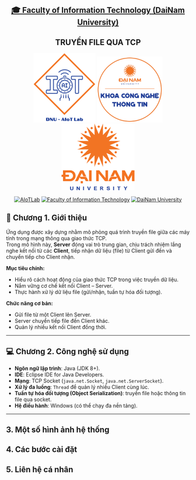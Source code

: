 <h2 align="center">
    <a href="https://dainam.edu.vn/vi/khoa-cong-nghe-thong-tin">
    🎓 Faculty of Information Technology (DaiNam University)
    </a>
</h2>
<h2 align="center">
   TRUYỀN FILE QUA TCP
</h2>
<div align="center">
    <p align="center">
        <img src="docs/aiotlab_logo.png" alt="AIoTLab Logo" width="170"/>
        <img src="docs/fitdnu_logo.png" alt="AIoTLab Logo" width="180"/>
        <img src="docs/dnu_logo.png" alt="DaiNam University Logo" width="200"/>
    </p>

[![AIoTLab](https://img.shields.io/badge/AIoTLab-green?style=for-the-badge)](https://www.facebook.com/DNUAIoTLab)
[![Faculty of Information Technology](https://img.shields.io/badge/Faculty%20of%20Information%20Technology-blue?style=for-the-badge)](https://dainam.edu.vn/vi/khoa-cong-nghe-thong-tin)
[![DaiNam University](https://img.shields.io/badge/DaiNam%20University-orange?style=for-the-badge)](https://dainam.edu.vn)

</div>


## 📖 Chương 1. Giới thiệu
Ứng dụng được xây dựng nhằm mô phỏng quá trình truyền file giữa các máy tính trong mạng thông qua giao thức TCP.  
Trong mô hình này, **Server** đóng vai trò trung gian, chịu trách nhiệm lắng nghe kết nối từ các **Client**, tiếp nhận dữ liệu (file) từ Client gửi đến và chuyển tiếp cho Client nhận.  

**Mục tiêu chính:**  
- Hiểu rõ cách hoạt động của giao thức TCP trong việc truyền dữ liệu.  
- Nắm vững cơ chế kết nối Client – Server.  
- Thực hành xử lý dữ liệu file (gửi/nhận, tuần tự hóa đối tượng).  

**Chức năng cơ bản:**  
- Gửi file từ một Client lên Server.  
- Server chuyển tiếp file đến Client khác.  
- Quản lý nhiều kết nối Client đồng thời.  

---

## 💻 Chương 2. Công nghệ sử dụng
- **Ngôn ngữ lập trình**: Java (JDK 8+).  
- **IDE**: Eclipse IDE for Java Developers.  
- **Mạng**: TCP Socket (`java.net.Socket`, `java.net.ServerSocket`).  
- **Xử lý đa luồng**: `Thread` để quản lý nhiều Client cùng lúc.  
- **Tuần tự hóa đối tượng (Object Serialization)**: truyền file hoặc thông tin file qua socket.  
- **Hệ điều hành**: Windows (có thể chạy đa nền tảng).  

---

## 3. Một số hình ảnh hệ thống
## 4. Các bước cài đặt

## 5. Liên hệ cá nhân
